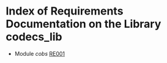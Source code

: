 # Index of Requirements Documentation on the Library codecs_lib

* Module *cobs* [RE001](./RE001_cobs_requirements.md)

